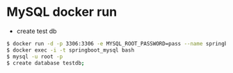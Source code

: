 # MySQL docker run

- create test db

```bash
$ docker run -d -p 3306:3306 -e MYSQL_ROOT_PASSWORD=pass --name springboot_mysql mysql
$ docker exec -i -t springboot_mysql bash 
$ mysql -u root -p
$ create database testdb;
```